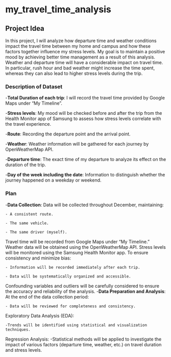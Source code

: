 # my_travel_time_analysis
## Project Idea
In this project, I will analyze how departure time and weather conditions impact the travel time between my home and campus and how these factors together influence my stress levels. My goal is to maintain a positive mood by achieving better time management as a result of this analysis. Weather and departure time will have a considerable impact on travel time. In particular, rush hour and bad weather might increase the time spent, whereas they can also lead to higher stress levels during the trip.


### Description of Dataset
-**Total Duration of each trip**: I will record the travel time provided by Google Maps under “My Timeline”.

-**Stress levels**: My mood will be checked before and after the trip from the Health Monitor app of Samsung to assess how stress levels correlate with the travel experience.

-**Route**: Recording the departure point and the arrival point.

-**Weather**: Weather information will be gathered for each journey by OpenWeatherMap API.

-**Departure time**: The exact time of my departure to analyze its effect on the duration of the trip.

-**Day of the week including the date**: Information to distinguish whether the journey happened on a weekday or weekend.


### Plan

-**Data Collection**:
Data will be collected throughout December, maintaining:

	- A consistent route.
 
	- The same vehicle.
 
	- The same driver (myself).

Travel time will be recorded from Google Maps under “My Timeline.”
Weather data will be obtained using the OpenWeatherMap API.
Stress levels will be monitored using the Samsung Health Monitor app.
To ensure consistency and minimize bias:

  	- Information will be recorded immediately after each trip.
   
	- Data will be systematically organized and accessible.  
 
Confounding variables and outliers will be carefully considered to ensure the accuracy and reliability of the analysis. 
-**Data Preparation and Analysis**:
At the end of the data collection period:

	- Data will be reviewed for completeness and consistency.
 
Exploratory Data Analysis (EDA): 

	-Trends will be identified using statistical and visualization techniques.  
 
Regression Analysis: 
	-Statistical methods will be applied to investigate the impact of various factors (departure time, weather, etc.) on travel duration and stress levels.
